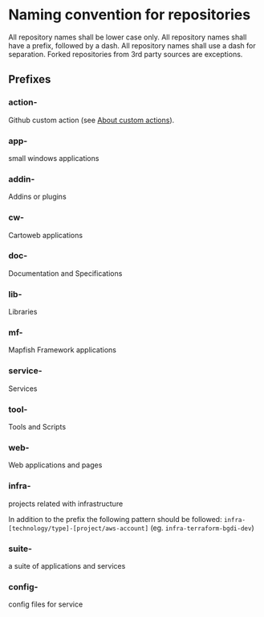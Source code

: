 # Naming convention for repositories

All repository names shall be lower case only.
All repository names shall have a prefix, followed by a dash.
All repository names shall use a dash for separation.
Forked repositories from 3rd party sources are exceptions.

## Prefixes

### action-

Github custom action (see [About custom actions](https://docs.github.com/en/actions/creating-actions/about-custom-actions)).

### app-

small windows applications

### addin-

Addins or plugins

### cw-

Cartoweb applications

### doc-

Documentation and Specifications

### lib-

Libraries

### mf-

Mapfish Framework applications

### service-

Services

### tool-

Tools and Scripts

### web-

Web applications and pages

### infra-

projects related with infrastructure

In addition to the prefix the following pattern should be followed: `infra-[technology/type]-[project/aws-account]` (eg. `infra-terraform-bgdi-dev`)

### suite-

a suite of applications and services

### config-

config files for service
